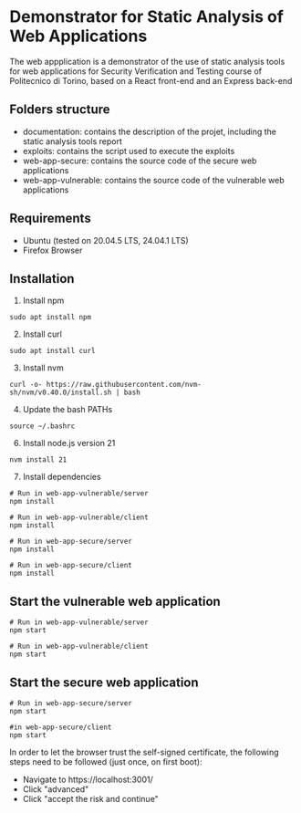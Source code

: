 # Demonstrator for Static Analysis of Web Applications
The web appplication is a demonstrator of the use of static analysis tools for web applications for Security Verification and Testing course of Politecnico di Torino,
based on a React front-end and an Express back-end

## Folders structure
- documentation: contains the description of the projet, including the static analysis tools report
- exploits: contains the script used to execute the exploits
- web-app-secure: contains the source code of the secure web applications
- web-app-vulnerable: contains the source code of the vulnerable web applications


## Requirements
- Ubuntu (tested on 20.04.5 LTS, 24.04.1 LTS)
- Firefox Browser

## Installation
1. Install npm
```
sudo apt install npm
```
2. Install curl
```
sudo apt install curl
```
3. Install nvm
```
curl -o- https://raw.githubusercontent.com/nvm-sh/nvm/v0.40.0/install.sh | bash
```
4. Update the bash PATHs
```
source ~/.bashrc
```
6. Install node.js version 21
```
nvm install 21
```
7. Install dependencies
```
# Run in web-app-vulnerable/server
npm install

# Run in web-app-vulnerable/client
npm install

# Run in web-app-secure/server
npm install

# Run in web-app-secure/client
npm install
```

## Start the vulnerable web application
```
# Run in web-app-vulnerable/server
npm start

# Run in web-app-vulnerable/client
npm start
```
## Start the secure web application 
```
# Run in web-app-secure/server
npm start

#in web-app-secure/client
npm start
```
In order to let the browser trust the self-signed certificate, the following steps need to be followed (just once, on first boot): <br/>
- Navigate to https://localhost:3001/ <br/>
- Click "advanced"
- Click "accept the risk and continue"
